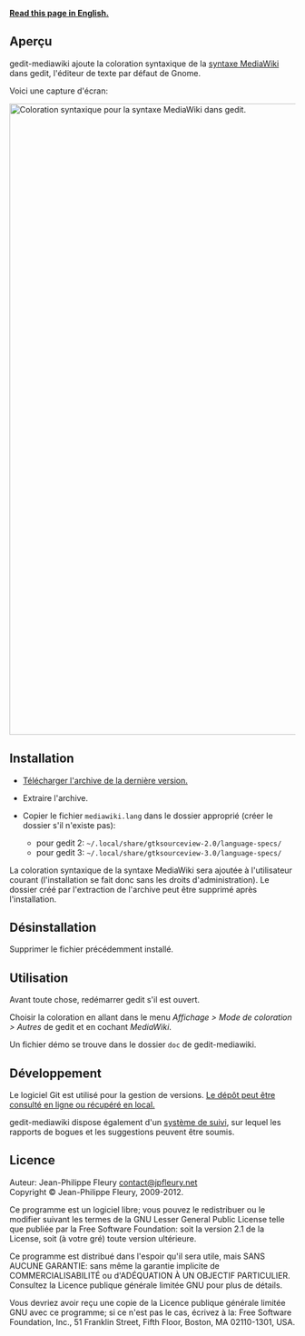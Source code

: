 <p lang="en"><strong><a hreflang="en" href="http://www.jpfleury.net/en/software/gedit-mediawiki.php">Read this page in English.</a></strong></p>

## Aperçu

gedit-mediawiki ajoute la coloration syntaxique de la [syntaxe MediaWiki](http://meta.wikimedia.org/wiki/Aide:Syntaxe_wiki) dans gedit, l'éditeur de texte par défaut de Gnome.

Voici une capture d'écran:

<img src="http://jpfleury.indefero.net/p/gedit-mediawiki/source/tree/master/doc/exemple1.png" width="685" height="1112" alt="Coloration syntaxique pour la syntaxe MediaWiki dans gedit." />

## Installation

- [Télécharger l'archive de la dernière version.](http://jpfleury.indefero.net/p/gedit-mediawiki/source/download/master/)

- Extraire l'archive.

- Copier le fichier `mediawiki.lang` dans le dossier approprié (créer le dossier s'il n'existe pas):

	- pour gedit 2: `~/.local/share/gtksourceview-2.0/language-specs/`
	- pour gedit 3: `~/.local/share/gtksourceview-3.0/language-specs/`

La coloration syntaxique de la syntaxe MediaWiki sera ajoutée à l'utilisateur courant (l'installation se fait donc sans les droits d'administration). Le dossier créé par l'extraction de l'archive peut être supprimé après l'installation.

## Désinstallation

Supprimer le fichier précédemment installé.

## Utilisation

Avant toute chose, redémarrer gedit s'il est ouvert.

Choisir la coloration en allant dans le menu *Affichage > Mode de coloration > Autres* de gedit et en cochant *MediaWiki*.

Un fichier démo se trouve dans le dossier `doc` de gedit-mediawiki.

## Développement

Le logiciel Git est utilisé pour la gestion de versions. [Le dépôt peut être consulté en ligne ou récupéré en local.][git]

gedit-mediawiki dispose également d'un [système de suivi], sur lequel les rapports de bogues et les suggestions peuvent être soumis.

[git]: http://jpfleury.indefero.net/p/gedit-mediawiki/source/tree/master/
[système de suivi]: http://jpfleury.indefero.net/p/gedit-mediawiki/issues/

## Licence

Auteur: Jean-Philippe Fleury <contact@jpfleury.net>  
Copyright © Jean-Philippe Fleury, 2009-2012.

Ce programme est un logiciel libre; vous pouvez le redistribuer ou
le modifier suivant les termes de la GNU Lesser General Public License telle
que publiée par la Free Software Foundation: soit la version 2.1 de la
License, soit (à votre gré) toute version ultérieure.

Ce programme est distribué dans l'espoir qu'il sera utile, mais
SANS AUCUNE GARANTIE: sans même la garantie implicite de
COMMERCIALISABILITÉ ou d'ADÉQUATION À UN OBJECTIF PARTICULIER. Consultez
la Licence publique générale limitée GNU pour plus de détails.

Vous devriez avoir reçu une copie de la Licence publique générale limitée GNU
avec ce programme; si ce n'est pas le cas, écrivez à la:
Free Software Foundation, Inc., 51 Franklin Street, Fifth Floor, Boston,
MA 02110-1301, USA.

